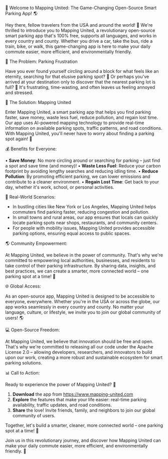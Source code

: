 🚀 Welcome to Mapping United: The Game-Changing Open-Source Smart Parking App! 🌎

Hey there, fellow travelers from the USA and around the world! 🌟 We're thrilled to introduce you to Mapping United, a revolutionary open-source smart parking app that's 100% free, supports all languages, and works in every country and county. Whether you drive a car, take the bus, ride a train, bike, or walk, this game-changing app is here to make your daily commute easier, more efficient, and environmentally friendly.

📍 The Problem: Parking Frustration

Have you ever found yourself circling around a block for what feels like an eternity, searching for that elusive parking spot? 🚗 Or perhaps you've arrived at your destination only to discover that the nearest parking lot is full? 🤯 It's frustrating, time-wasting, and often leaves us feeling annoyed and stressed.

🌟 The Solution: Mapping United

Enter Mapping United, a smart parking app that helps you find parking faster, save money, waste less fuel, reduce pollution, and regain lost time. Our app uses AI-powered mapping technology to provide real-time information on available parking spots, traffic patterns, and road conditions. With Mapping United, you'll never have to worry about finding a parking spot again! 🚀

💰 Benefits for Everyone:

• **Save Money**: No more circling around or searching for parking – just find a spot and save time (and money)!
• **Waste Less Fuel**: Reduce your carbon footprint by avoiding lengthy searches and reducing idling time.
• **Reduce Pollution**: By promoting efficient parking, we can lower emissions and contribute to a cleaner environment.
• **Regain Lost Time**: Get back to your day, whether it's work, school, or personal activities.

🌟 Real-World Scenarios:

* In bustling cities like New York or Los Angeles, Mapping United helps commuters find parking faster, reducing congestion and pollution.
* In small towns and rural areas, our app ensures that locals can quickly locate parking spots near shops, restaurants, and community centers.
* For people with mobility issues, Mapping United provides accessible parking options, ensuring equal access to public spaces.

🌎 Community Empowerment:

At Mapping United, we believe in the power of community. That's why we're committed to empowering local authorities, businesses, and residents to take control of their parking infrastructure. By sharing data, insights, and best practices, we can create a smarter, more connected world – one parking spot at a time! 🌟

🌐 Global Access:

As an open-source app, Mapping United is designed to be accessible to everyone, everywhere. Whether you're in the USA or across the globe, our app works seamlessly in every country and county. No matter your language, culture, or lifestyle, we invite you to join our global community of users! 🌎

💻 Open-Source Freedom:

At Mapping United, we believe that innovation should be free and open. That's why we're committed to releasing all our code under the Apache License 2.0 – allowing developers, researchers, and innovators to build upon our work, creating a more robust and sustainable ecosystem for smart parking solutions.

📊 Call to Action:

Ready to experience the power of Mapping United? 🚀

1. **Download** the app from https://www.mapping-united.com
2. **Explore** the features that make your life easier: real-time parking availability, traffic updates, and road conditions.
3. **Share** the love! Invite friends, family, and neighbors to join our global community of users.

Together, let's build a smarter, cleaner, more connected world – one parking spot at a time! 🌟

Join us in this revolutionary journey, and discover how Mapping United can make your daily commute easier, more efficient, and environmentally friendly. 💚